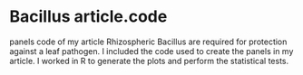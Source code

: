 # Bacillus article.code
panels code of my article Rhizospheric Bacillus are required for protection against a leaf pathogen.
I included the code used to create the panels in my article. I worked in R to generate the plots and perform the statistical tests.
